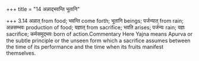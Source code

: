 +++
title = "14 अन्नाद्भवन्ति भूतानि"

+++
3.14 अन्नात् from food; भवन्ति come forth; भूतानि beings; पर्जन्यात्
from rain; अन्नसम्भवः production of food; यज्ञात् from sacrifice; भवति
arises; पर्जन्यः rain; यज्ञः sacrifice; कर्मसमुद्भवः born of
action.Commentary Here Yajna means Apurva or the subtle principle or the
unseen form which a sacrifice assumes between the time of its
performance and the time when its fruits manifest themselves.
